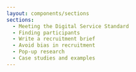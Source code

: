 ```yaml
---
layout: components/sections
sections:
  - Meeting the Digital Service Standard
  - Finding participants
  - Write a recruitment brief
  - Avoid bias in recruitment
  - Pop-up research
  - Case studies and examples
---
```

